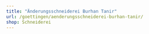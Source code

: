 ```yaml
---
title: "Änderungsschneiderei Burhan Tanir"
url: /goettingen/aenderungsschneiderei-burhan-tanir/
shop: Schneiderei
---
```

